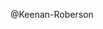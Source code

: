 @Keenan-Roberson




<!---
Keenan-Roberson/Keenan-Roberson is a ✨ special ✨ repository because its `README.md` (this file) appears on your GitHub profile.
You can click the Preview link to take a look at your changes.
--->
